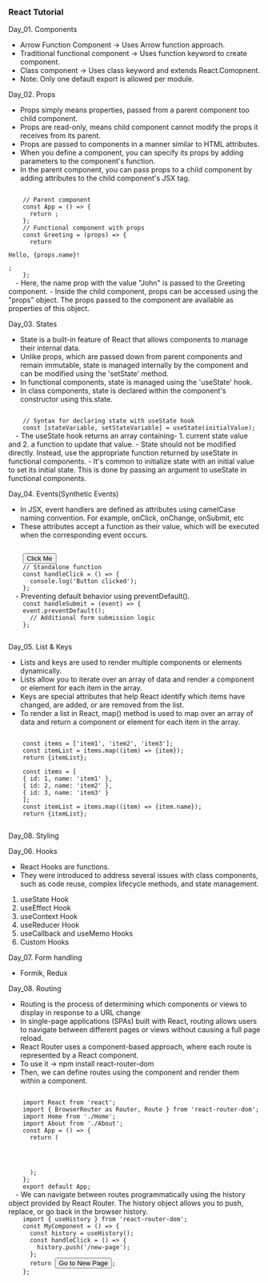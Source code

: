 ### React Tutorial

Day_01. Components
  - Arrow Function Component -> Uses Arrow function approach.
  - Traditional functional component -> Uses function keyword to create component.
  - Class component -> Uses class keyword and extends React.Comopnent.
  - Note: Only one default export is allowed per module.

Day_02. Props
  - Props simply means properties, passed from a parent component too child component.
  - Props are read-only, means child component cannot modify the props it receives from its parent.
  - Props are passed to components in a manner similar to HTML attributes.
  - When you define a component, you can specify its props by adding parameters to the component's function.
  - In the parent component, you can pass props to a child component by adding attributes to the child component's JSX tag. 
  <code>
    // Parent component
    const App = () => {
      return <Greeting name="John" />;
    };
    // Functional component with props
    const Greeting = (props) => {
      return <p>Hello, {props.name}!</p>;
    };
  </code>
  - Here, the name prop with the value "John" is passed to the Greeting component.
  - Inside the child component, props can be accessed using the "props" object. The props passed to the component are available as properties of this object.

Day_03. States
  - State is a built-in feature of React that allows components to manage their internal data.
  - Unlike props, which are passed down from parent components and remain immutable, state is managed internally by the component and can be modified using the 'setState' method.
  - In functional components, state is managed using the 'useState' hook.
  - In class components, state is declared within the component's constructor using this.state.
  <code>
    // Syntax for declaring state with useState hook
    const [stateVariable, setStateVariable] = useState(initialValue);
  </code>
  - The useState hook returns an array containing- 1. current state value and 2. a function to update that value.
  - State should not be modified directly. Instead, use the appropriate function returned by useState in functional components.
  - It's common to initialize state with an initial value to set its initial state. This is done by passing an argument to useState in functional components.

Day_04. Events(Synthetic Events)
  - In JSX, event handlers are defined as attributes using camelCase naming convention. For example, onClick, onChange, onSubmit, etc
  - These attributes accept a function as their value, which will be executed when the corresponding event occurs. 
  <code>
    <button onClick={handleClick}>Click Me</button>
    // Standalone function
    const handleClick = () => {
      console.log('Button clicked');
    };
  </code>
  - Preventing default behavior using preventDefault().
  <code>
    const handleSubmit = (event) => {
    event.preventDefault();
      // Additional form submission logic
    };
  </code>

Day_05. List & Keys
  - Lists and keys are used to render multiple components or elements dynamically.
  - Lists allow you to iterate over an array of data and render a component or element for each item in the array.
  - Keys are special attributes that help React identify which items have changed, are added, or are removed from the list.
  - To render a list in React, map() method is used to map over an array of data and return a component or element for each item in the array.
  <code>
    const items = ['item1', 'item2', 'item3'];
    const itemList = items.map((item) => <list>{item}</list>);
    return <unorderedList>{itemList}</unorderedList>;
  </code>
  <code>
    const items = [
    { id: 1, name: 'item1' },
    { id: 2, name: 'item2' },
    { id: 3, name: 'item3' }
    ];
    const itemList = items.map((item) => <list key={item.id}>{item.name}</list>);
    return <unorderedList>{itemList}</unorderedList>;
  </code>

Day_08. Styling

Day_06. Hooks
  - React Hooks are functions.
  - They were introduced to address several issues with class components, such as code reuse, complex lifecycle methods, and state management.
  1. useState Hook
  2. useEffect Hook
  3. useContext Hook
  4. useReducer Hook
  5. useCallback and useMemo Hooks
  6. Custom Hooks

Day_07. Form handling
  - Formik, Redux

Day_08. Routing
  - Routing is the process of determining which components or views to display in response to a URL change
  - In single-page applications (SPAs) built with React, routing allows users to navigate between different pages or views without causing a full page reload.
  - React Router uses a component-based approach, where each route is represented by a React component.
  - To use it -> npm install react-router-dom
  - Then, we can define routes using the <Route> component and render them within a <Router> component.
  <code>
    import React from 'react';
    import { BrowserRouter as Router, Route } from 'react-router-dom';
    import Home from './Home';
    import About from './About';
    const App = () => {
      return (
        <Router>
          <Route exact path="/" component={Home} />
          <Route path="/about" component={About} />
        </Router>
      );
    };
    export default App;
  </code>
  - We can navigate between routes programmatically using the history object provided by React Router. The history object allows you to push, replace, or go back in the browser history.
  <code>
    import { useHistory } from 'react-router-dom';
    const MyComponent = () => {
      const history = useHistory();
      const handleClick = () => {
        history.push('/new-page');
      };
      return <button onClick={handleClick}>Go to New Page</button>;
    };
  </code>